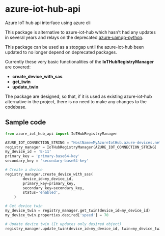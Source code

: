 # azure-iot-hub-api
Azure IoT hub api interface using azure cli

This package is alternative to azure-iot-hub which hasn't had any updates in several years and relays on the deprecated [azure-uamqp-python](https://github.com/Azure/azure-uamqp-python).

This package can be used as a stopgap until the azure-iot-hub been updated to no longer depend on deprecated packages.

Currently these very basic functionalities of the **IoTHubRegistryManager** are covered:

- **create_device_with_sas**
- **get_twin**
- **update_twin**

The package are designed, so that, if it is used as existing azure-iot-hub alternative in the project, there is no need to make any changes to the codebase.


## Sample code

```python
from azure_iot_hub_api import IoTHubRegistryManager

AZURE_IOT_CONNECTION_STRING = "HostName=MyAzureIotHub.azure-devices.net;SharedAccessKeyName=xxx;SharedAccessKey=xxxxxxxxxxxxxx"
registry_manager = IoTHubRegistryManager(AZURE_IOT_CONNECTION_STRING)
my_device_id = 'E-11'
primary_key = 'primary-base64-key'
secondary_key = 'secondary-base64-key'

# Create a device
registry_manager.create_device_with_sas(
        device_id=my_device_id,
        primary_key=primary_key,
        secondary_key=secondary_key,
        status='enabled',
    )

# Get device twin
my_device_twin = registry_manager.get_twin(device_id=my_device_id)
my_device_twin.properties.desired['speed'] = 70

# Update device twin (It updates only desired object)
registry_manager.update_twin(device_id=my_device_id, twin=my_device_twin)

```





